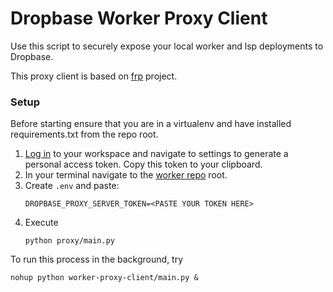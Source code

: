 # Dropbase Worker Proxy Client

Use this script to securely expose your local worker and lsp deployments to Dropbase.

This proxy client is based on [frp](https://github.com/fatedier/frp) project.

### Setup

Before starting ensure that you are in a virtualenv and have installed requirements.txt from the repo root.

1. [Log in](https://app.dropbase.io/login) to your workspace and navigate to settings to generate a personal access token. Copy this token to your clipboard.
2. In your terminal navigate to the [worker repo](https://github.com/DropbaseHQ/dropbase) root.
3. Create `.env` and paste:
   ```
   DROPBASE_PROXY_SERVER_TOKEN=<PASTE YOUR TOKEN HERE>
   ```
4. Execute
   ```
   python proxy/main.py
   ```

To run this process in the background, try

```
nohup python worker-proxy-client/main.py &
```
